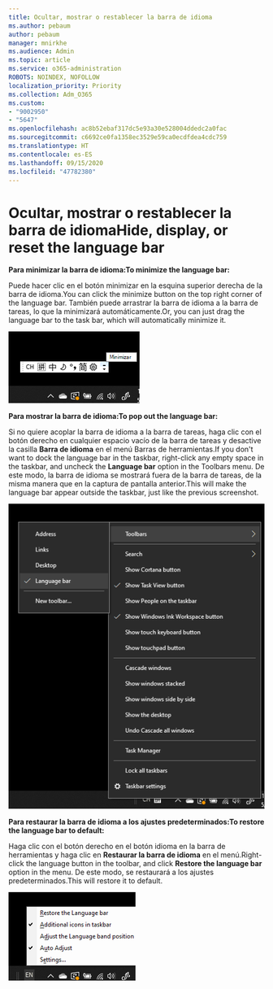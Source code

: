 ```yaml
---
title: Ocultar, mostrar o restablecer la barra de idioma
ms.author: pebaum
author: pebaum
manager: mnirkhe
ms.audience: Admin
ms.topic: article
ms.service: o365-administration
ROBOTS: NOINDEX, NOFOLLOW
localization_priority: Priority
ms.collection: Adm_O365
ms.custom:
- "9002950"
- "5647"
ms.openlocfilehash: ac8b52ebaf317dc5e93a30e528004ddedc2a0fac
ms.sourcegitcommit: c6692ce0fa1358ec3529e59ca0ecdfdea4cdc759
ms.translationtype: HT
ms.contentlocale: es-ES
ms.lasthandoff: 09/15/2020
ms.locfileid: "47782380"
---
```

# <a name="hide-display-or-reset-the-language-bar"></a><span data-ttu-id="06fb6-102">Ocultar, mostrar o restablecer la barra de idioma</span><span class="sxs-lookup"><span data-stu-id="06fb6-102">Hide, display, or reset the language bar</span></span>

<span data-ttu-id="06fb6-103">**Para minimizar la barra de idioma:**</span><span class="sxs-lookup"><span data-stu-id="06fb6-103">**To minimize the language bar:**</span></span>

<span data-ttu-id="06fb6-104">Puede hacer clic en el botón minimizar en la esquina superior derecha de la barra de idioma.</span><span class="sxs-lookup"><span data-stu-id="06fb6-104">You can click the minimize button on the top right corner of the language bar.</span></span> <span data-ttu-id="06fb6-105">También puede arrastrar la barra de idioma a la barra de tareas, lo que la minimizará automáticamente.</span><span class="sxs-lookup"><span data-stu-id="06fb6-105">Or, you can just drag the language bar to the task bar, which will automatically minimize it.</span></span>

![Minimizar la barra de idioma](media/minimize-language-bar.png)

<span data-ttu-id="06fb6-107">**Para mostrar la barra de idioma:**</span><span class="sxs-lookup"><span data-stu-id="06fb6-107">**To pop out the language bar:**</span></span>

<span data-ttu-id="06fb6-108">Si no quiere acoplar la barra de idioma a la barra de tareas, haga clic con el botón derecho en cualquier espacio vacío de la barra de tareas y desactive la casilla **Barra de idioma** en el menú Barras de herramientas.</span><span class="sxs-lookup"><span data-stu-id="06fb6-108">If you don't want to dock the language bar in the taskbar, right-click any empty space in the taskbar, and uncheck the **Language bar** option in the Toolbars menu.</span></span> <span data-ttu-id="06fb6-109">De este modo, la barra de idioma se mostrará fuera de la barra de tareas, de la misma manera que en la captura de pantalla anterior.</span><span class="sxs-lookup"><span data-stu-id="06fb6-109">This will make the language bar appear outside the taskbar, just like the previous screenshot.</span></span>

![Mostrar la barra de idioma](media/pop-out-language-bar.png)

<span data-ttu-id="06fb6-111">**Para restaurar la barra de idioma a los ajustes predeterminados:**</span><span class="sxs-lookup"><span data-stu-id="06fb6-111">**To restore the language bar to default:**</span></span>

<span data-ttu-id="06fb6-112">Haga clic con el botón derecho en el botón idioma en la barra de herramientas y haga clic en **Restaurar la barra de idioma** en el menú.</span><span class="sxs-lookup"><span data-stu-id="06fb6-112">Right-click the language button in the toolbar, and click **Restore the language bar** option in the menu.</span></span> <span data-ttu-id="06fb6-113">De este modo, se restaurará a los ajustes predeterminados.</span><span class="sxs-lookup"><span data-stu-id="06fb6-113">This will restore it to default.</span></span>

![Restaurar la barra de idioma](media/restore-language-bar.png)
